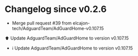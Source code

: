 # Changelog since v0.2.6
- Merge pull request #39 from elcajon-tech/AdguardTeam/AdGuardHome-v0.107.15

⬆️ Update AdguardTeam/AdGuardHome to version v0.107.15 
- ℹ️ Update AdguardTeam/AdGuardHome to version v0.107.15 
